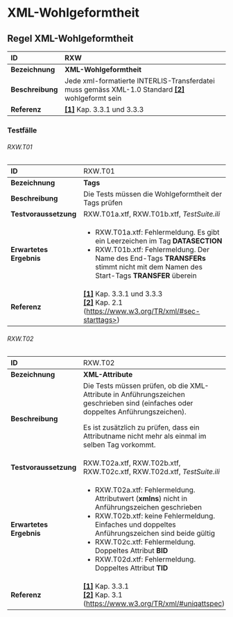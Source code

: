 # XML-Wohlgeformtheit

## Regel XML-Wohlgeformtheit
|ID|RXW
|:--|:--
|**Bezeichnung**|**XML-Wohlgeformtheit**
|**Beschreibung**|Jede xml-formatierte INTERLIS-Transferdatei muss gemäss XML-1.0 Standard **[[2]](#2-w3c-extensible-markup-language-xml-10-fifth-edition-26112008)** wohlgeformt sein |
|**Referenz**|**[[1]](#1-kogis-interlis-2--referenzhandbuch-13042006)** Kap. 3.3.1 und 3.3.3

### Testfälle
###### RXW.T01
|ID|<span style="font-weight:normal">RXW.T01</span>
|:--|:--
|**Bezeichnung**|**Tags**
|**Beschreibung**|Die Tests müssen die Wohlgeformtheit der Tags prüfen
|**Testvoraussetzung**|RXW.T01a.xtf, RXW.T01b.xtf, *TestSuite.ili*
|**Erwartetes Ergebnis**|<ul><li>RXW.T01a.xtf: Fehlermeldung. Es gibt ein Leerzeichen im Tag **DATASECTION**</li><li>RXW.T01b.xtf: Fehlermeldung. Der Name des End-Tags **TRANSFERs** stimmt nicht mit dem Namen des Start-Tags **TRANSFER** überein</li></ul>
|**Referenz**|**[[1]](#1-kogis-interlis-2--referenzhandbuch-13042006)** Kap. 3.3.1 und 3.3.3 <br/>**[[2]](#2-w3c-extensible-markup-language-xml-10-fifth-edition-26112008)** Kap. 2.1 (https://www.w3.org/TR/xml/#sec-starttags>)

###### RXW.T02
|ID|<span style="font-weight:normal">RXW.T02</span>
|:--|:--
|**Bezeichnung**|**XML-Attribute**
|**Beschreibung**|Die Tests müssen prüfen, ob die XML-Attribute in Anführungszeichen geschrieben sind (einfaches oder doppeltes Anführungszeichen). <p>Es ist zusätzlich zu prüfen, dass ein Attributname nicht mehr als einmal im selben Tag vorkommt.</p>
|**Testvoraussetzung**|RXW.T02a.xtf, RXW.T02b.xtf, RXW.T02c.xtf, RXW.T02d.xtf, *TestSuite.ili*
|**Erwartetes Ergebnis**|<ul><li>RXW.T02a.xtf: Fehlermeldung. Attributwert (**xmlns**) nicht in Anführungszeichen geschrieben</li><li>RXW.T02b.xtf: keine Fehlermeldung. Einfaches und doppeltes Anführungszeichen sind beide gültig</li><li>RXW.T02c.xtf: Fehlermeldung. Doppeltes Attribut **BID**</li><li>RXW.T02d.xtf: Fehlermeldung. Doppeltes Attribut **TID**</li></ul>
|**Referenz**|**[[1]](#1-kogis-interlis-2--referenzhandbuch-13042006)** Kap. 3.3.1<br/>**[[2]](#2-w3c-extensible-markup-language-xml-10-fifth-edition-26112008)** Kap. 3.1 (https://www.w3.org/TR/xml/#uniqattspec)
